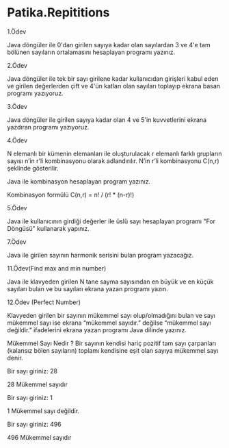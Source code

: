 # Patika.Repititions
1.Ödev

Java döngüler ile 0'dan girilen sayıya kadar olan sayılardan 3 ve 4'e tam bölünen sayıların ortalamasını hesaplayan programı yazınız.

2.Ödev

Java döngüler ile tek bir sayı girilene kadar kullanıcıdan girişleri kabul eden ve girilen değerlerden çift ve 4'ün katları olan sayıları toplayıp ekrana basan programı yazıyoruz.

3.Ödev

Java döngüler ile girilen sayıya kadar olan 4 ve 5'in kuvvetlerini ekrana yazdıran programı yazıyoruz.

4.Ödev

N elemanlı bir kümenin elemanları ile oluşturulacak r elemanlı farklı grupların sayısı n’in r’li kombinasyonu olarak adlandırılır. N’in r’li kombinasyonu C(n,r) şeklinde gösterilir.

Java ile kombinasyon hesaplayan program yazınız.

Kombinasyon formülü
C(n,r) = n! / (r! * (n-r)!)

5.Ödev

Java ile kullanıcının girdiği değerler ile üslü sayı hesaplayan programı "For Döngüsü" kullanarak yapınız.

7.Ödev

Java ile girilen sayının harmonik serisini bulan program yazacağız.

11.Ödev(Find max and min number)

Java ile klavyeden girilen N tane sayma sayısından en büyük ve en küçük sayıları bulan ve bu sayıları ekrana yazan programı yazın.


12.Ödev (Perfect Number)

Klavyeden girilen bir sayının mükemmel sayı olup/olmadığını bulan ve sayı mükemmel sayı ise ekrana “mükemmel sayıdır.” değilse “mükemmel sayı değildir.” ifadelerini ekrana yazan programı Java dilinde yazınız.

Mükemmel Sayı Nedir ?
Bir sayının kendisi hariç pozitif tam sayı çarpanları (kalansız bölen sayıların) toplamı kendisine eşit olan sayıya mükemmel sayı denir.

Bir sayı giriniz: 28

28 Mükemmel sayıdır

Bir sayı giriniz: 1

1 Mükemmel sayı değildir.

Bir sayı giriniz: 496

496 Mükemmel sayıdır
